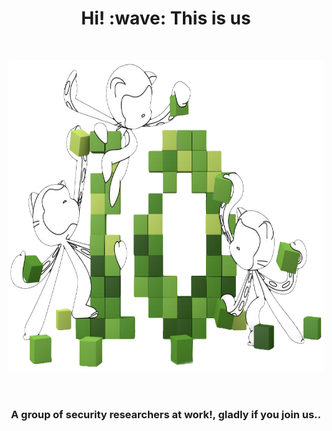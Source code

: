 <h1 align="center">Hi! :wave: This is us</h1>
<br/>

<p align="center"><a href="https://github.com/BLACK-BUG-HKRS"><img src="./profile/Assets/tentocats.png" alt="Social banner for BLACK BUG HKRS" width="650px" height="500px"></a></p>
<br/>


<h3 align ="center">A group of security researchers at work!, gladly if you join us..</h3>